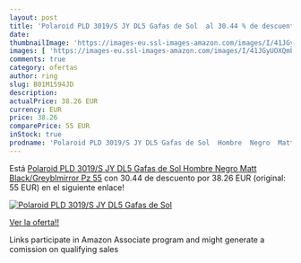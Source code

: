 ```yaml
---
layout: post
title: 'Polaroid PLD 3019/S JY DL5 Gafas de Sol  al 30.44 % de descuento'
date: 
thumbnailImage: 'https://images-eu.ssl-images-amazon.com/images/I/41JGyUOXQmL._SL200_.jpg'
images: [ 'https://images-eu.ssl-images-amazon.com/images/I/41JGyUOXQmL._SL200_.jpg' ]
comments: true
category: ofertas
author: ring
slug: B01M1594JD
description:
actualPrice: 38.26 EUR
currency: EUR
price: 38.26
comparePrice: 55 EUR
inStock: true
prodname: 'Polaroid PLD 3019/S JY DL5 Gafas de Sol  Hombre  Negro  Matt Black/Greyblmirror Pz   55'
---
```


Está [Polaroid PLD 3019/S JY DL5 Gafas de Sol  Hombre  Negro  Matt Black/Greyblmirror Pz   55](https://www.amazon.es/dp/B01M1594JD/?tag=tolees-21) con 30.44 de descuento por 38.26 EUR (original: 55 EUR) en el siguiente enlace!

[![Polaroid PLD 3019/S JY DL5 Gafas de Sol ](https://images-eu.ssl-images-amazon.com/images/I/41JGyUOXQmL._SL200_.jpg)](https://www.amazon.es/dp/B01M1594JD/?tag=tolees-21)

[Ver la oferta!!](https://www.amazon.es/dp/B01M1594JD/?tag=tolees-21)

Links participate in Amazon Associate program and might generate a comission on qualifying sales


